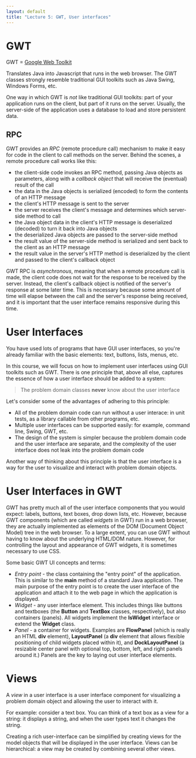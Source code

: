 ```yaml
---
layout: default
title: "Lecture 5: GWT, User interfaces"
---
```


GWT
===

GWT = [Google Web Toolkit](https://developers.google.com/web-toolkit/)

Translates Java into Javascript that runs in the web browser. The GWT classes strongly resemble traditional GUI toolkits such as Java Swing, Windows Forms, etc.

One way in which GWT is *not* like traditional GUI toolkits: part of your application runs on the client, but part of it runs on the server. Usually, the server-side of the application uses a database to load and store persistent data.

RPC
---

GWT provides an *RPC* (remote procedure call) mechanism to make it easy for code in the client to call methods on the server. Behind the scenes, a remote procedure call works like this:

-   the client-side code invokes an RPC method, passing Java objects as parameters, along with a *callback object* that will receive the (eventual) result of the call
-   the data in the Java objects is serialized (encoded) to form the contents of an HTTP message
-   the client's HTTP message is sent to the server
-   the server receives the client's message and determines which server-side method to call
-   the Java object data in the client's HTTP message is deserialized (decoded) to turn it back into Java objects
-   the deserialized Java objects are passed to the server-side method
-   the result value of the server-side method is serialized and sent back to the client as an HTTP message
-   the result value in the server's HTTP method is deserialized by the client and passed to the client's callback object

GWT RPC is *asynchronous*, meaning that when a remote procedure call is made, the client code does not wait for the response to be received by the server. Instead, the client's callback object is notified of the server's response at some later time. This is necessary because some amount of time will elapse between the call and the server's response being received, and it is important that the user interface remains responsive during this time.

User Interfaces
===============

You have used lots of programs that have GUI user interfaces, so you're already familiar with the basic elements: text, buttons, lists, menus, etc.

In this course, we will focus on how to implement user interfaces using GUI toolkits such as GWT. There is one principle that, above all else, captures the essence of how a user interface should be added to a system:

> The problem domain classes **never** know about the user interface

Let's consider some of the advantages of adhering to this principle:

-   All of the problem domain code can run without a user interace: in unit tests, as a library callable from other programs, etc.
-   Multiple user interfaces can be supported easily: for example, command line, Swing, GWT, etc.
-   The design of the system is simpler because the problem domain code and the user interface are separate, and the complexity of the user interface does not leak into the problem domain code

Another way of thinking about this principle is that the user interface is a way for the user to visualize and interact with problem domain objects.

User Interfaces in GWT
======================

GWT has pretty much all of the user interface components that you would expect: labels, buttons, text boxes, drop down lists, etc. However, because GWT components (which are called *widgets* in GWT) run in a web browser, they are actually implemented as elements of the DOM (Document Object Model) tree in the web browser. To a large extent, you can use GWT without having to know about the underlying HTML/DOM nature. However, for controlling the layout and appearance of GWT widgets, it is sometimes necessary to use CSS.

Some basic GWT UI concepts and terms:

-   *Entry point* - the class containing the "entry point" of the application. This is similar to the **main** method of a standard Java application. The main purpose of the entry point is to create the user interface of the application and attach it to the web page in which the application is displayed.
-   *Widget* - any user interface element. This includes things like buttons and textboxes (the **Button** and **TextBox** classes, respectively), but also containers (panels). All widgets implement the **IsWidget** interface or extend the **Widget** class.
-   *Panel* - a container for widgets. Examples are **FlowPanel** (which is really an HTML **div** element), **LayoutPanel** (a **div** element that allows flexible positioning of child widgets placed within it), and **DockLayoutPanel** (a resizable center panel with optional top, bottom, left, and right panels around it.) Panels are the key to laying out user interface elements.

Views
=====

A *view* in a user interface is a user interface component for visualizing a problem domain object and allowing the user to interact with it.

For example: consider a text box. You can think of a text box as a view for a string: it displays a string, and when the user types text it changes the string.

Creating a rich user-interface can be simplified by creating views for the model objects that will be displayed in the user interface. Views can be hierarchical: a view may be created by combining several other views.
